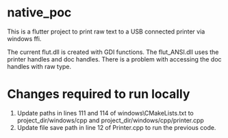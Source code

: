 # native_poc

This is a flutter project to print raw text to a USB connected printer via windows ffi. 

The current flut.dll is created with GDI functions. The flut_ANSI.dll uses the printer handles and doc handles. There is a problem with accessing the doc handles with raw type. 

# Changes required to run locally

1. Update paths in lines 111 and 114 of windows\CMakeLists.txt to project_dir/windows/cpp and project_dir/windows/cpp/printer.cpp
2. Update file save path in line 12 of Printer.cpp to run the previous code. 
